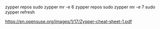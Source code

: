 zypper repos
sudo zypper mr -e 6
zypper repos
sudo zypper mr -e 7
sudo zypper refresh

https://en.opensuse.org/images/1/17/Zypper-cheat-sheet-1.pdf

